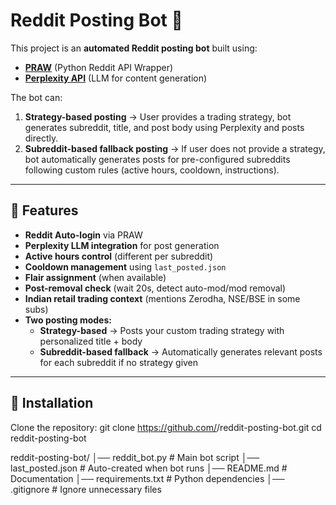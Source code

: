 # Reddit Posting Bot 🤖

This project is an **automated Reddit posting bot** built using:
- **[PRAW](https://praw.readthedocs.io/)** (Python Reddit API Wrapper)
- **[Perplexity API](https://docs.perplexity.ai/)** (LLM for content generation)

The bot can:
1. **Strategy-based posting** → User provides a trading strategy, bot generates subreddit, title, and post body using Perplexity and posts directly.  
2. **Subreddit-based fallback posting** → If user does not provide a strategy, bot automatically generates posts for pre-configured subreddits following custom rules (active hours, cooldown, instructions).  

---

## 🔹 Features

- **Reddit Auto-login** via PRAW  
- **Perplexity LLM integration** for post generation  
- **Active hours control** (different per subreddit)  
- **Cooldown management** using `last_posted.json`  
- **Flair assignment** (when available)  
- **Post-removal check** (wait 20s, detect auto-mod/mod removal)  
- **Indian retail trading context** (mentions Zerodha, NSE/BSE in some subs)  
- **Two posting modes:**  
  - **Strategy-based** → Posts your custom trading strategy with personalized title + body  
  - **Subreddit-based fallback** → Automatically generates relevant posts for each subreddit if no strategy given  

---

## 🔹 Installation

Clone the repository:
git clone https://github.com/<your-username>/reddit-posting-bot.git
cd reddit-posting-bot


reddit-posting-bot/
│── reddit_bot.py         # Main bot script
│── last_posted.json      # Auto-created when bot runs
│── README.md             # Documentation
│── requirements.txt      # Python dependencies
│── .gitignore            # Ignore unnecessary files

